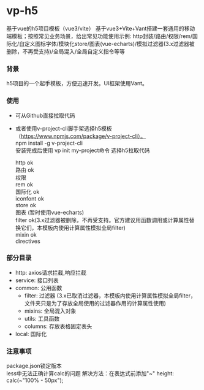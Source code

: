 # vp-h5
基于vue的h5项目模板（vue3/vite）
基于vue3+Vite+Vant搭建一套通用的移动端模板；按照常见业务场景，给出常见功能使用示例: http封装/路由/权限/rem/国际化/自定义图标字体/模块化store/图表(vue-echarts)/模拟过滤器(3.x过滤器被删除，不再受支持)/全局混入/全局自定义指令等等

### 背景
h5项目的一个起手模板，方便迅速开发。UI框架使用Vant。

### 使用
* 可从Github直接拉取代码
* 或者使用v-project-cli脚手架选择h5模板（https://www.npmjs.com/package/v-project-cli）。<br/>
  npm install -g v-project-cli <br/>
  安装完成后使用 vp init my-project命令 选择h5拉取代码<br/>

  http ok<br/>
  路由 ok<br/>
  权限 <br/>
  rem ok<br/>
  国际化 ok <br/>
  iconfont ok <br/>
  store ok<br/>
  图表 (暂时使用vue-echarts) <br/>
  filter ok(3.x过滤器被删除，不再受支持。官方建议用函数调用或计算属性替换它们，本模板内使用计算属性模拟全局filter)<br/>
  mixin ok<br/>
  directives <br/>

### 部分目录
* http: axios请求拦截,响应拦截
* service: 接口列表
* common: 公用函数
  * filter: 过滤器 (3.x已取消过滤器，本模板内使用计算属性模拟全局filter，文件夹只是为了存放全局使用的过滤器作用的计算属性使用)
  * mixins: 全局混入对象
  * utils: 工具函数
  * columns: 存放表格固定表头
* local: 国际化

### 注意事项
package.json锁定版本 <br/>
less中无法正确计算calc的问题 解决方法：在表达式前添加"~" height: calc(~"100% - 50px");
